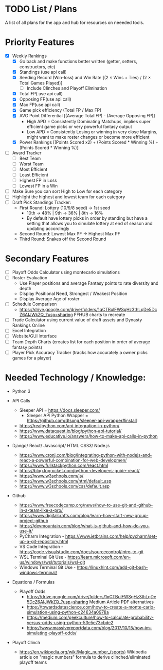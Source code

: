 # TODO List / Plans
A list of all plans for the app and hub for resources on neeeded tools.

# Priority Features
- [x] Weekly Rankings 
  - [x] Go back and make functions better written (getter, setters, constructors, etc)
  - [x] Standings (use api call)
  - [x] Seeding Record (Win-loss) and Win Rate [(2 × Wins + Ties) / (2 × Total Games Played)]
    - [ ] Include Clinches and Playoff Elimination
  - [x] Total FP( use api call)
  - [x] Opposing FP(use api call)
  - [x] Max FP(use api call) 
  - [x] Game pick efficiency (Total FP / Max FP)
  - [x] AVG Point Differential [(Average Total FP) - (Average Opposing FP)] 
    - High APD = Consistently Dominating Matchups, implies super efficient game picks or very powerful fantasy output
    - Low APD = Consistently Losing or winning in very close Margins, might want to make roster changes or become more efficient
  - [x] Power Rankings [(Points Scored x2) + (Points Scored \* Winning %) + (Points Scored \* Winning %)]
- [ ] Award Tracker
  - [ ] Best Team
  - [ ] Worst Team
  - [ ] Most Efficient
  - [ ] Least Efficient
  - [ ] Highest FP in Loss
  - [ ] Lowest FP in a Win
- [ ]  Make Sure you can sort High to Low for each category
- [ ] Highlight the highest and lowest team for each category
- [ ] Draft Pick Standings Tracker: 
  - First Round: Lottery (10/9/8 seed) → 1st seed
    - 10th → 48% | 9th → 36% | 8th → 16%
    - By default have lottery picks in order by standing but have a setting that allows you to simulate lottery at end of season and updating accordingly
  - Second Round: Lowest Max PF → Highest Max PF
  - Third Round: Snakes off the Second Round

# Secondary Features
- [ ] Playoff Odds Calculator using montecarlo simulations
- [ ] Roster Evaluation
  - Use Player positions and average Fantasy points to rate diversity and depth
  - Display Positional Need, Strongest / Weakest Position
  - Display Average Age of roster
- [ ] Schedule Comparison 
  - <https://drive.google.com/drive/folders/1qCTBulFWSgHz3thLqDe5DcZ6AIJWkZQ_?usp=sharing> FFHUB charts to recreate
- [ ] Trade Calculator using current value of draft assets and Dynasty Rankings Online
- [ ] Excel Integration
- [ ] Website/GUI Interface
- [ ] Team Depth Charts (creates list for each position in order of average fantasy points)
- [ ] Player Pick Accuracy Tracker (tracks how accurately a owner picks games for a player)

# Needed Technology / Knowledge:
- Python 3
- API Calls 
  - Sleeper API = <https://docs.sleeper.com/>
    - Sleeper API Python Wrapper = <https://github.com/dtsong/sleeper-api-wrapper#install>
  - <https://realpython.com/api-integration-in-python/> 
  - <https://www.dataquest.io/blog/python-api-tutorial/>
  - <https://www.educative.io/answers/how-to-make-api-calls-in-python>

- Django/ React/ Javascript/ HTML CSS3/ Node.js
  - https://www.cronj.com/blog/integrating-python-with-nodejs-and-react-a-powerful-combination-for-web-developmen/
  - <https://www.fullstackpython.com/react.html>
  - <https://blog.logrocket.com/python-developers-guide-react/>
  - <https://www.w3schools.com/js/>
  - <https://www.w3schools.com/html/default.asp>
  - <https://www.w3schools.com/css/default.asp>

- Github
  - <https://www.freecodecamp.org/news/how-to-use-git-and-github-in-a-team-like-a-pro/>
  - <https://www.digitalcrafts.com/blog/learn-how-start-new-group-project-github>
  - <https://devmountain.com/blog/what-is-github-and-how-do-you-use-it/>
  - PyCharm Integration -  <https://www.jetbrains.com/help/pycharm/set-up-a-git-repository.html>
  - VS Code Integration - <https://code.visualstudio.com/docs/sourcecontrol/intro-to-git>
  - WSL Terminal Git Use - <https://learn.microsoft.com/en-us/windows/wsl/tutorials/wsl-git>
  - Windows Terminal Git Use - <https://linuxhint.com/add-git-bash-windows-terminal/>

- Equations / Formulas
  - Playoff Odds 
    - <https://drive.google.com/drive/folders/1qCTBulFWSgHz3thLqDe5DcZ6AIJWkZQ_?usp=sharing> Medium Article PDF alternatives
    - <https://towardsdatascience.com/how-to-create-a-monte-carlo-simulation-using-python-c24634a0978a>
    - <https://medium.com/geekculture/how-to-calculate-probability-versus-odds-using-python-53e5e73cbde2>
    - <https://www.massivereportdata.com/blog/2017/10/15/how-im-simulating-playoff-odds/>
- Playoff Clinch
  - <https://en.wikipedia.org/wiki/Magic_number_(sports)> Wikipedia article on "magic numbers" formula to derive clinched/eliminated playoff teams
